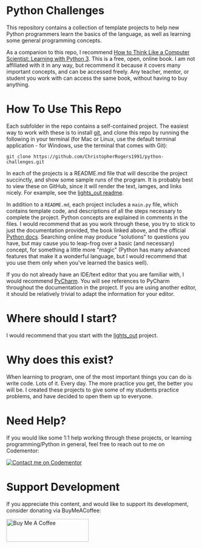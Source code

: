 # Python Challenges

This repository contains a collection of template projects to help new Python programmers
learn the basics of the language, as well as learning some general programming concepts.

As a companion to this repo, I recommend
[How to Think Like a Computer Scientist: Learning with Python 3](https://openbookproject.net/thinkcs/python/english3e/index.html).
This is a free, open, online book. I am not affiliated with it in any way, but recommend it
because it covers many important concepts, and can be accessed freely. Any teacher, mentor, or
student you work with can access the same book, without having to buy anything.

# How To Use This Repo

Each subfolder in the repo contains a self-contained project. The easiest way
to work with these is to install [git](https://git-scm.com/), and clone this repo
by running the following in your terminal (for Mac or Linux, use the default terminal application -
for Windows, use the terminal that comes with Git):

    git clone https://github.com/ChristopherRogers1991/python-challenges.git

In each of the projects is a README.md file that will describe the project
succinctly, and show some sample runs of the program. It is probably best to view these on
GitHub, since it will render the text, iamges, and links nicely. For example, see
the [lights_out readme](lights_out/README.md).

In addition to a `README.md`, each project includes a `main.py` file, which contains template
code, and descriptions of all the steps necessary to complete the project. Python concepts are
explained in comments in the files. I would recommend that as you work through these, you try
to stick to just the documentation provided, the book linked above, and the official
[Python docs](https://docs.python.org/3/tutorial/index.html). Searching online may produce
"solutions" to questions you have, but may cause you to leap-frog over a basic (and necessary)
concept, for something a little more "magic" (Python has many advanced features that make it
a wonderful language, but I would recommend that you use them only when you've learned the
basics well).

If you do not already have an IDE/text editor that you are familiar with, I would recommend
[PyCharm](https://www.jetbrains.com/pycharm/). You will see references to PyCharm throughout the
documentation in the project. If you are using another editor, it should be relatively trivial to
adapt the information for your editor.

# Where should I start?

I would recommend that you start with the [lights_out](lights_out) project.

# Why does this exist?

When learning to program, one of the most important things you can do is write code. Lots of it.
Every day. The more practice you get, the better you will be. I created these projects to give
some of my students practice problems, and have decided to open them up to everyone.

# Need Help?

If you would like some 1:1 help working through these projects, or learning programming/Python
in general, feel free to reach out to me on Codementor:

[![Contact me on Codementor](https://www.codementor.io/m-badges/crogers/find-me-on-cm-b.svg)](https://www.codementor.io/@crogers?refer=badge)

# Support Development

If you appreciate this content, and would like to support its development, consider
donating via BuyMeACoffee:

<a href="https://www.buymeacoffee.com/crogers" target="_blank"><img src="https://cdn.buymeacoffee.com/buttons/v2/default-yellow.png" alt="Buy Me A Coffee" style="height: 60px !important;width: 217px !important;" ></a>

